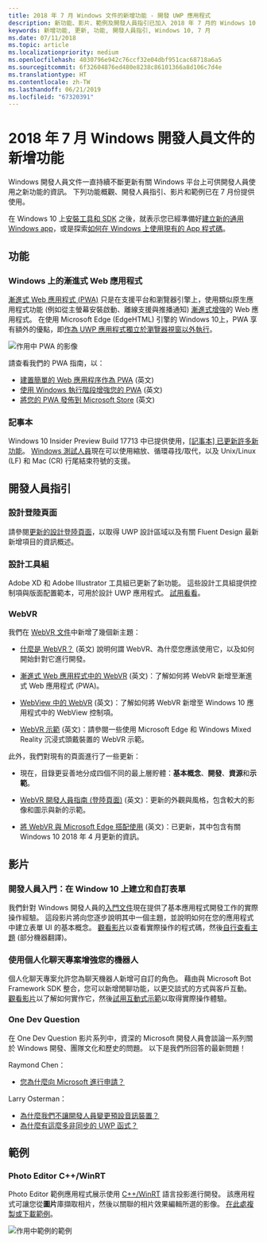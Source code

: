 ```yaml
---
title: 2018 年 7 月 Windows 文件的新增功能 - 開發 UWP 應用程式
description: 新功能、影片、範例及開發人員指引已加入 2018 年 7 月的 Windows 10 開發人員文件中。
keywords: 新增功能, 更新, 功能, 開發人員指引, Windows 10, 7 月
ms.date: 07/11/2018
ms.topic: article
ms.localizationpriority: medium
ms.openlocfilehash: 4030796e942c76ccf32e04dbf951cac68718a6a5
ms.sourcegitcommit: 6f32604876ed480e8238c86101366a8d106c7d4e
ms.translationtype: HT
ms.contentlocale: zh-TW
ms.lasthandoff: 06/21/2019
ms.locfileid: "67320391"
---
```

# <a name="whats-new-in-the-windows-developer-docs-in-july-2018"></a>2018 年 7 月 Windows 開發人員文件的新增功能

Windows 開發人員文件一直持續不斷更新有關 Windows 平台上可供開發人員使用之新功能的資訊。 下列功能概觀、開發人員指引、影片和範例已在 7 月份提供使用。

在 Windows 10 上[安裝工具和 SDK](https://go.microsoft.com/fwlink/?LinkId=821431) 之後，就表示您已經準備好[建立新的通用 Windows app](../get-started/create-uwp-apps.md)，或是探索[如何在 Windows 上使用現有的 App 程式碼](../porting/index.md)。

## <a name="features"></a>功能

### <a name="progressive-web-apps-on-windows"></a>Windows 上的漸進式 Web 應用程式

[漸進式 Web 應用程式 (PWA)](https://developer.microsoft.com/windows/pwa) 只是在支援平台和瀏覽器引擎上，使用類似原生應用程式功能 (例如從主螢幕安裝啟動、離線支援與推播通知) [漸進式增強](https://www.wikipedia.org/wiki/Progressive_enhancement)的 Web 應用程式。 在使用 Microsoft Edge (EdgeHTML) 引擎的 Windows 10上，PWA 享有額外的優點，即[作為 UWP 應用程式獨立於瀏覽器視窗以外執行](https://docs.microsoft.com/microsoft-edge/progressive-web-apps/windows-features)。

![作用中 PWA 的影像](images/progressive-web-apps.jpg)

請查看我們的 PWA 指南，以：

* [建置簡單的 Web 應用程序作為 PWA](https://docs.microsoft.com/microsoft-edge/progressive-web-apps/get-started) \(英文\)
* [使用 Windows 執行階段增強您的 PWA](https://docs.microsoft.com/en-us/microsoft-edge/progressive-web-apps/windows-features) \(英文\)
* [將您的 PWA 發佈到 Microsoft Store](https://docs.microsoft.com/microsoft-edge/progressive-web-apps/microsoft-store) \(英文\)

### <a name="notepad"></a>記事本

Windows 10 Insider Preview Build 17713 中已提供使用，[[記事本] 已更新許多新功能](https://aka.ms/ant-man)。 [Windows 測試人員](https://insider.windows.com/)現在可以使用縮放、循環尋找/取代，以及 Unix/Linux (LF) 和 Mac (CR) 行尾結束符號的支援。 

## <a name="developer-guidance"></a>開發人員指引

### <a name="design-landing-page"></a>設計登陸頁面

請參閱[更新的設計登陸頁面](https://developer.microsoft.com/windows/apps/design)，以取得 UWP 設計區域以及有關 Fluent Design 最新新增項目的資訊概述。

### <a name="design-toolkits"></a>設計工具組

Adobe XD 和 Adobe Illustrator 工具組已更新了新功能。 這些設計工具組提供控制項與版面配置範本，可用於設計 UWP 應用程式。 [試用看看](../design/downloads/index.md)。

### <a name="webvr"></a>WebVR

我們在 [WebVR 文件](https://docs.microsoft.com/microsoft-edge/webvr/)中新增了幾個新主題：

* [什麼是 WebVR？](https://docs.microsoft.com/microsoft-edge/webvr/what-is-webvr) \(英文\) 說明何謂 WebVR、為什麼您應該使用它，以及如何開始針對它進行開發。

* [漸進式 Web 應用程式中的 WebVR](https://docs.microsoft.com/microsoft-edge/webvr/webvr-in-pwas) \(英文\)：了解如何將 WebVR 新增至漸進式 Web 應用程式 (PWA)。

* [WebView 中的 WebVR](https://docs.microsoft.com/microsoft-edge/webvr/webvr-in-webview) \(英文\)：了解如何將 WebVR 新增至 Windows 10 應用程式中的 WebView 控制項。

* [WebVR 示範](https://docs.microsoft.com/microsoft-edge/webvr/demos) \(英文\)：請參閱一些使用 Microsoft Edge 和 Windows Mixed Reality 沉浸式頭戴裝置的 WebVR 示範。

此外，我們對現有的頁面進行了一些更新：

* 現在，目錄更妥善地分成四個不同的最上層貯體：**基本概念**、**開發**、**資源**和**示範**。

* [WebVR 開發人員指南 (登陸頁面)](https://docs.microsoft.com/microsoft-edge/webvr/) \(英文\)：更新的外觀與風格，包含較大的影像和圖示與新的示範。

* [將 WebVR 與 Microsoft Edge 搭配使用](https://docs.microsoft.com/microsoft-edge/webvr/webvr-with-edge) \(英文\)：已更新，其中包含有關 Windows 10 2018 年 4 月更新的資訊。

## <a name="videos"></a>影片

### <a name="get-started-for-devs-create-and-customize-a-form-on-windows-10"></a>開發人員入門：在 Window 10 上建立和自訂表單

我們針對 Windows 開發人員的[入門文件](../get-started/index.md)現在提供了基本應用程式開發工作的實際操作經驗。 這段影片將向您逐步說明其中一個主題，並說明如何在您的應用程式中建立表單 UI 的基本概念。 [觀看影片](https://www.youtube.com/watch?v=AgngKzq4hKI&feature=youtu.be)以查看實際操作的程式碼，然後[自行查看主題](https://aka.ms/CreateForms) \(部分機器翻譯\)。

### <a name="enhance-your-bot-with-project-personality-chat"></a>使用個人化聊天專案增強您的機器人

個人化聊天專案允許您為聊天機器人新增可自訂的角色。 藉由與 Microsoft Bot Framework SDK 整合，您可以新增閒聊功能，以更交談式的方式與客戶互動。 [觀看影片](https://www.youtube.com/watch?v=5C_uD8g2QKg&feature=youtu.be)以了解如何實作它，然後[試用互動式示範](https://aka.ms/PersonalityChat)以取得實際操作體驗。

### <a name="one-dev-question"></a>One Dev Question

在 One Dev Question 影片系列中，資深的 Microsoft 開發人員會談論一系列關於 Windows 開發、團隊文化和歷史的問題。 以下是我們所回答的最新問題！

Raymond Chen：

* [您為什麼向 Microsoft 進行申請？](https://www.youtube.com/watch?v=oL8ymamkEMU&feature=youtu.be)

Larry Osterman：

* [為什麼我們不讓開發人員變更預設音訊裝置？](https://www.youtube.com/watch?v=6aNUoVfbnmg&feature=youtu.be)
* [為什麼有這麼多非同步的 UWP 函式？](https://www.youtube.com/watch?v=5M724QIy1Mk&feature=youtu.be)

## <a name="samples"></a>範例

### <a name="photo-editor-cwinrt"></a>Photo Editor C++/WinRT

Photo Editor 範例應用程式展示使用 [C++/WinRT](../cpp-and-winrt-apis/intro-to-using-cpp-with-winrt.md) 語言投影進行開發。 該應用程式可讓您從**圖片**庫擷取相片，然後以關聯的相片效果編輯所選的影像。 [在此處複製或下載範例](https://github.com/Microsoft/Windows-appsample-photo-editor)。

![作用中範例的範例](images/photo-editor-banner.png)
